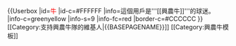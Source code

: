 {{Userbox
  |id=<span style="color:red;">牛</span>
  |id-c=#FFFFFF
  |info=這個用戶是'''[[興農牛]]'''的球迷。
  |info-c=greenyellow
  |info-s=9
  |info-fc=red
  |border-c=#CCCCCC
}}
<includeonly>[[Category:支持興農牛隊的維基人|{{BASEPAGENAME}}]]</includeonly>
<noinclude>[[Category:興農牛模板]]</noinclude>